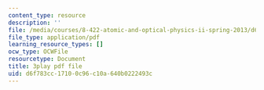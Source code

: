 ```yaml
---
content_type: resource
description: ''
file: /media/courses/8-422-atomic-and-optical-physics-ii-spring-2013/d6f783cc17100c96c10a640b0222493c_T1KLrKvCGbA.pdf
file_type: application/pdf
learning_resource_types: []
ocw_type: OCWFile
resourcetype: Document
title: 3play pdf file
uid: d6f783cc-1710-0c96-c10a-640b0222493c
---
```

